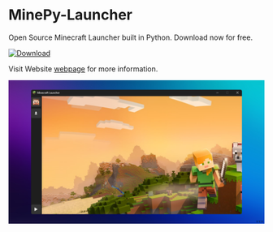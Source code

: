 # MinePy-Launcher
Open Source Minecraft Launcher built in Python. Download now for free.

[![Download](https://img.shields.io/badge/Download-Now-brightgreen)](https://github.com/Wyxemon/MinePy-Launcher/releases/tag/0.1v)

Visit Website [webpage](https://mine-py-launcher.vercel.app/) for more information.

![Launcher Image](images/background.png)
